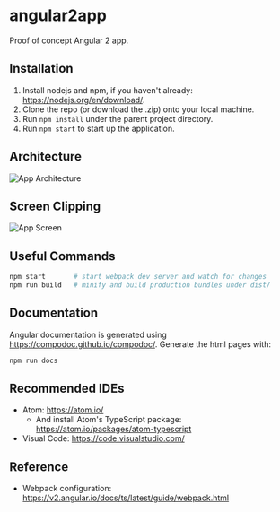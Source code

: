 # angular2app
Proof of concept Angular 2 app.

## Installation
 1. Install nodejs and npm, if you haven't already: https://nodejs.org/en/download/.
 2. Clone the repo (or download the .zip) onto your local machine.
 3. Run `npm install` under the parent project directory.
 4. Run `npm start` to start up the application.

## Architecture
![App Architecture](https://raw.github.com/EnemyUnited/angular2app/master/resources/arch.png)

## Screen Clipping
![App Screen](https://raw.github.com/EnemyUnited/angular2app/master/resources/screen.png)

## Useful Commands
```sh
npm start       # start webpack dev server and watch for changes
npm run build   # minify and build production bundles under dist/
```

## Documentation
Angular documentation is generated using https://compodoc.github.io/compodoc/. Generate the html pages with:
```sh
npm run docs
```

## Recommended IDEs
 - Atom: https://atom.io/
   - And install Atom's TypeScript package: https://atom.io/packages/atom-typescript
 - Visual Code: https://code.visualstudio.com/

## Reference
 - Webpack configuration: https://v2.angular.io/docs/ts/latest/guide/webpack.html
